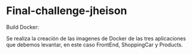 # Final-challenge-jheison

Build Docker:

Se realiza la creación de las imagenes de Docker de las tres aplicaciones que debemos levantar, en este caso FrontEnd, ShoppingCar y Products.

